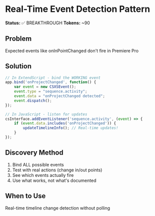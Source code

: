 # Real-Time Event Detection Pattern

**Status:** ✅ BREAKTHROUGH
**Tokens:** ~90

## Problem
Expected events like onInPointChanged don't fire in Premiere Pro

## Solution
```javascript
// In ExtendScript - bind the WORKING event
app.bind('onProjectChanged', function() {
    var event = new CSXSEvent();
    event.type = "sequence.activity";
    event.data = "onProjectChanged detected";
    event.dispatch();
});

// In JavaScript - listen for updates
csInterface.addEventListener('sequence.activity', (event) => {
    if (event.data.includes('onProjectChanged')) {
        updateTimelineInfo(); // Real-time updates!
    }
});
```

## Discovery Method
1. Bind ALL possible events
2. Test with real actions (change in/out points)
3. See which events actually fire
4. Use what works, not what's documented

## When to Use
Real-time timeline change detection without polling